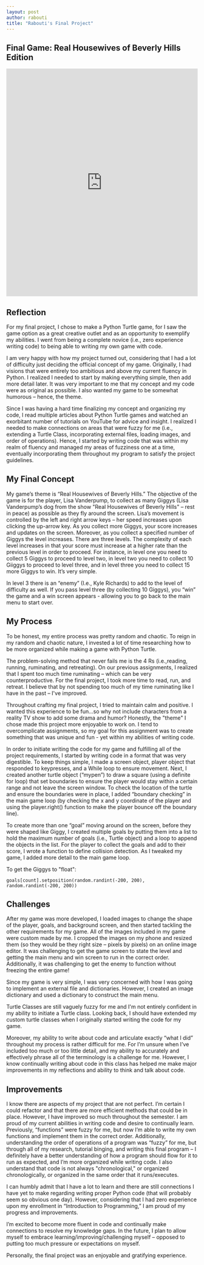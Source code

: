 ```yaml
---
layout: post
author: rabouti
title: "Rabouti's Final Project"
---
```


## Final Game: Real Housewives of Beverly Hills Edition  

<iframe src="https://trinket.io/embed/pygame/18382cbf9b" width="100%" height="600" frameborder="0" marginwidth="0" marginheight="0" allowfullscreen></iframe>

 
## Reflection
For my final project, I chose to make a Python Turtle game, for I saw the game option as a great creative outlet and as an opportunity to exemplify my abilities. I went from being a complete novice (i.e., zero experience writing code) to being able to writing my own game with code. 

I am very happy with how my project turned out, considering that I had a lot of difficulty just deciding the official concept of my game. Originally, I had visions that were entirely too ambitious and above my current fluency in Python. I realized I needed to start by making everything simple, then add more detail later. It was very important to me that my concept and my code were as original as possible. I also wanted my game to be somewhat humorous – hence, the theme.   

Since I was having a hard time finalizing my concept and organizing my code, I read multiple articles about Python Turtle games and watched an exorbitant number of tutorials on YouTube for advice and insight. I realized I needed to make connections on areas that were fuzzy for me (i.e., extending a Turtle Class, incorporating external files, loading images, and order of operations). Hence, I started by writing code that was within my realm of fluency and managed my areas of fuzziness one at a time, eventually incorporating them throughout my program to satisfy the project guidelines.  

## My Final Concept 

My game’s theme is “Real Housewives of Beverly Hills.” The objective of the game is for the player, Lisa Vanderpump, to collect as many Giggys (Lisa Vanderpump’s dog from the show "Real Housewives of Beverly Hills" – rest in peace) as possible as they fly around the screen. Lisa’s movement is controlled by the left and right arrow keys – her speed increases upon clicking the up-arrow key. As you collect more Giggys, your score increases and updates on the screen. Moreover, as you collect a specified number of Giggys the level increases. There are three levels. The complexity of each level increases in that your score must increase at a higher rate than the previous level in order to proceed. For instance, in level one you need to collect 5 Giggys to proceed to level two, in level two you need to collect 10 Giiggys to proceed to level three, and in level three you need to collect 15 more Giggys to win. It’s very simple.  

In level 3 there is an “enemy” (I.e., Kyle Richards) to add to the level of difficulty as well. If you pass level three (by collecting 10 Giggys), you “win” the game and a win screen appears - allowing you to go back to the main menu to start over.  

## My Process 

To be honest, my entire process was pretty random and chaotic. To reign in my random and chaotic nature, I invested a lot of time researching how to be more organized while making a game with Python Turtle.  

The problem-solving method that never fails me is the 4 Rs (i.e.,reading, running, ruminating, and retreating). On our previous assignments, I realized that I spent too much time ruminating – which can be very counterproductive. For the final project, I took more time to read, run, and retreat. I believe that by not spending too much of my time ruminating like I have in the past – I've improved.  

Throughout crafting my final project, I tried to maintain calm and positive. I wanted this experience to be fun...so why not include characters from a reality TV show to add some drama and humor? Honestly, the "theme" I chose made this project more enjoyable to work on. I tend to overcomplicate assignments, so my goal for this assignment was to create something that was unique and fun - yet within my abilities of writing code.  

In order to initiate writing the code for my game and fulfilling all of the project requirements, I started by writing code in a format that was very digestible. To keep things simple, I made a screen object, player object that responded to keypresses, and a While loop to ensure movement. Next, I created another turtle object (“mypen”) to draw a square (using a definite for loop) that set boundaries to ensure the player would stay within a certain range and not leave the screen window. To check the location of the turtle and ensure the boundaries were in place, I added “boundary checking” in the main game loop (by checking the x and y coordinate of the player and using the player.right() function to make the player bounce off the boundary line). 

To create more than one “goal” moving around on the screen, before they were shaped like Giggy, I created multiple goals by putting them into a list to hold the maximum number of goals (i.e., Turtle object) and a loop to append the objects in the list. For the player to collect the goals and add to their score, I wrote a function to define collision detection. As I tweaked my game, I added more detail to the main game loop.  

To get the Giggys to "float":

```
goals[count].setposition(random.randint(-200, 200), random.randint(-200, 200))
```
 

## Challenges 

After my game was more developed, I loaded images to change the shape of the player, goals, and background screen, and then started tackling the other requirements for my game. All of the images included in my game were custom made by me. I cropped the images on my phone and resized them (so they would be they right size – pixels by pixels) on an online image editor. It was challenging to get the game screen to state the level and getting the main menu and win screen to run in the correct order. Additionally, it was challenging to get the enemy to function without freezing the entire game! 

Since my game is very simple, I was very concerned with how I was going to implement an external file and dictionaries. However, I created an image dictionary and used a dictionary to construct the main menu. 

Turtle Classes are still vaguely fuzzy for me and I'm not entirely confident in my ability to initiate a Turtle class. Looking back, I should have extended my custom turtle classes when I originally started writing the code for my game.    

Moreover, my ability to write about code and articulate exactly “what I did” throughout my process is rather difficult for me. For I’m unsure when I’ve included too much or too little detail, and my ability to accurately and effectively phrase all of the terminology is a challenge for me. However, I know continually writing about code in this class has helped me make major improvements in my reflections and ability to think and talk about code.  

## Improvements 

I know there are aspects of my project that are not perfect. I’m certain I could refactor and that there are more efficient methods that could be in place. However, I have improved so much throughout the semester. I am proud of my current abilities in writing code and desire to continually learn. Previously, “functions” were fuzzy for me, but now I’m able to write my own functions and implement them in the correct order. Additionally, understanding the order of operations of a program was “fuzzy” for me, but through all of my research, tutorial binging, and writing this final program – I definitely have a better understanding of how a program should flow for it to run as expected, and I’m more organized while writing code. I also understand that code is not always "chronological," or organized chronologically, or organized in the same order that it runs/executes.  

I can humbly admit that I have a lot to learn and there are still connections I have yet to make regarding writing proper Python code (that will probably seem so obvious one day). However, considering that I had zero experience upon my enrollment in “Introduction to Programming,” I am proud of my progress and improvements.   

I’m excited to become more fluent in code and continually make connections to resolve my knowledge gaps. In the future, I plan to allow myself to embrace learning/improving/challenging myself – opposed to putting too much pressure or expectations on myself.  

Personally, the final project was an enjoyable and gratifying experience.
